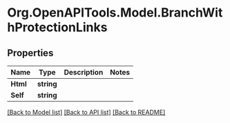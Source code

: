 # Org.OpenAPITools.Model.BranchWithProtectionLinks

## Properties

Name | Type | Description | Notes
------------ | ------------- | ------------- | -------------
**Html** | **string** |  | 
**Self** | **string** |  | 

[[Back to Model list]](../README.md#documentation-for-models) [[Back to API list]](../README.md#documentation-for-api-endpoints) [[Back to README]](../README.md)

